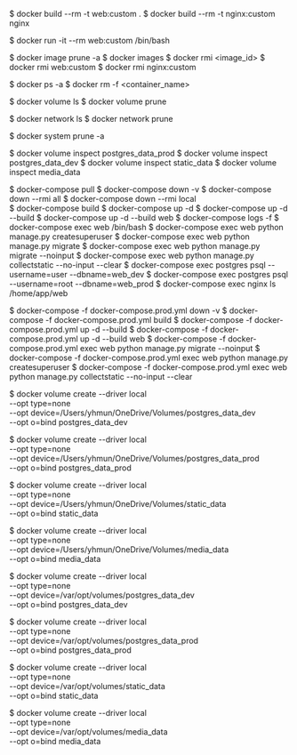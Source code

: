 $ docker build --rm -t web:custom .
$ docker build --rm -t nginx:custom nginx

$ docker run -it --rm web:custom /bin/bash

$ docker image prune -a
$ docker images
$ docker rmi <image_id>
$ docker rmi web:custom
$ docker rmi nginx:custom

$ docker ps -a
$ docker rm -f <container_name>

$ docker volume ls
$ docker volume prune

$ docker network ls
$ docker network prune

$ docker system prune -a

$ docker volume inspect postgres_data_prod
$ docker volume inspect postgres_data_dev
$ docker volume inspect static_data
$ docker volume inspect media_data

$ docker-compose pull
$ docker-compose down -v
$ docker-compose down --rmi all
$ docker-compose down --rmi local   
$ docker-compose build
$ docker-compose up -d
$ docker-compose up -d --build
$ docker-compose up -d --build web
$ docker-compose logs -f
$ docker-compose exec web /bin/bash
$ docker-compose exec web python manage.py createsuperuser
$ docker-compose exec web python manage.py migrate
$ docker-compose exec web python manage.py migrate --noinput
$ docker-compose exec web python manage.py collectstatic --no-input --clear
$ docker-compose exec postgres psql --username=user --dbname=web_dev
$ docker-compose exec postgres psql --username=root --dbname=web_prod
$ docker-compose exec nginx ls /home/app/web

$ docker-compose -f docker-compose.prod.yml down -v
$ docker-compose -f docker-compose.prod.yml build
$ docker-compose -f docker-compose.prod.yml up -d --build
$ docker-compose -f docker-compose.prod.yml up -d --build web
$ docker-compose -f docker-compose.prod.yml exec web python manage.py migrate --noinput
$ docker-compose -f docker-compose.prod.yml exec web python manage.py createsuperuser
$ docker-compose -f docker-compose.prod.yml exec web python manage.py collectstatic --no-input --clear


$ docker volume create --driver local \
    --opt type=none \
    --opt device=/Users/yhmun/OneDrive/Volumes/postgres_data_dev \
    --opt o=bind postgres_data_dev

$ docker volume create --driver local \
    --opt type=none \
    --opt device=/Users/yhmun/OneDrive/Volumes/postgres_data_prod \
    --opt o=bind postgres_data_prod

$ docker volume create --driver local \
    --opt type=none \
    --opt device=/Users/yhmun/OneDrive/Volumes/static_data \
    --opt o=bind static_data

$ docker volume create --driver local \
    --opt type=none \
    --opt device=/Users/yhmun/OneDrive/Volumes/media_data \
    --opt o=bind media_data

$ docker volume create --driver local \
    --opt type=none \
    --opt device=/var/opt/volumes/postgres_data_dev \
    --opt o=bind postgres_data_dev

$ docker volume create --driver local \
    --opt type=none \
    --opt device=/var/opt/volumes/postgres_data_prod \
    --opt o=bind postgres_data_prod

$ docker volume create --driver local \
    --opt type=none \
    --opt device=/var/opt/volumes/static_data \
    --opt o=bind static_data

$ docker volume create --driver local \
    --opt type=none \
    --opt device=/var/opt/volumes/media_data \
    --opt o=bind media_data
